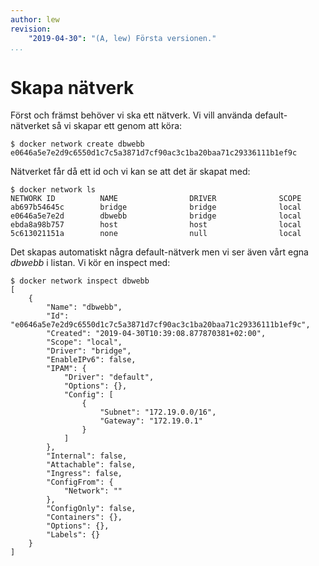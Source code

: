 ```yaml
---
author: lew
revision:
    "2019-04-30": "(A, lew) Första versionen."
...
```

Skapa nätverk
=======================

Först och främst behöver vi ska ett nätverk. Vi vill använda default-nätverket så vi skapar ett genom att köra:

```
$ docker network create dbwebb
e0646a5e7e2d9c6550d1c7c5a3871d7cf90ac3c1ba20baa71c29336111b1ef9c
```

Nätverket får då ett id och vi kan se att det är skapat med:
```
$ docker network ls
NETWORK ID          NAME                DRIVER              SCOPE
ab697b54645c        bridge              bridge              local
e0646a5e7e2d        dbwebb              bridge              local
ebda8a98b757        host                host                local
5c613021151a        none                null                local
```

Det skapas automatiskt några default-nätverk men vi ser även vårt egna *dbwebb* i listan. Vi kör en inspect med:

```
$ docker network inspect dbwebb
[
    {
        "Name": "dbwebb",
        "Id": "e0646a5e7e2d9c6550d1c7c5a3871d7cf90ac3c1ba20baa71c29336111b1ef9c",
        "Created": "2019-04-30T10:39:08.877870381+02:00",
        "Scope": "local",
        "Driver": "bridge",
        "EnableIPv6": false,
        "IPAM": {
            "Driver": "default",
            "Options": {},
            "Config": [
                {
                    "Subnet": "172.19.0.0/16",
                    "Gateway": "172.19.0.1"
                }
            ]
        },
        "Internal": false,
        "Attachable": false,
        "Ingress": false,
        "ConfigFrom": {
            "Network": ""
        },
        "ConfigOnly": false,
        "Containers": {},
        "Options": {},
        "Labels": {}
    }
]
```
